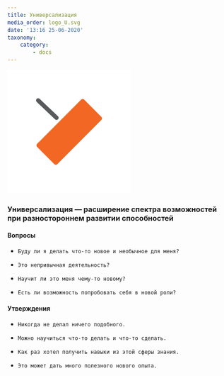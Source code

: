 ```yaml
---
title: Универсализация
media_order: logo_U.svg
date: '13:16 25-06-2020'
taxonomy:
    category:
        - docs
---
```

![У](logo_U.svg?resize=300,300)

### Универсализация — расширение спектра возможностей при разностороннем развитии способностей

#### Вопросы

*     Буду ли я делать что-то новое и необычное для меня?
*     Это непривычная деятельность?
*     Научит ли это меня чему-то новому?
*     Есть ли возможность попробовать себя в новой роли?

#### Утверждения

*     Никогда не делал ничего подобного.
*     Можно научиться что-то делать и что-то сделать.
*     Как раз хотел получить навыки из этой сферы знания.
*     Это может дать много полезного нового опыта.
